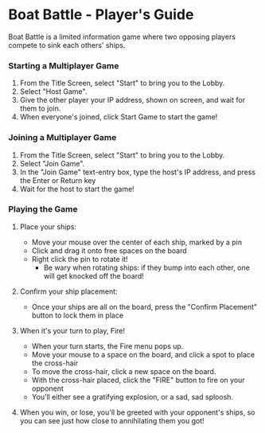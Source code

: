 # Boat Battle -  Player's Guide

Boat Battle is a limited information game where two opposing players compete to sink each others' ships.

### Starting a Multiplayer Game
1. From the Title Screen, select "Start" to bring you to the Lobby.
2. Select "Host Game".
3. Give the other player your IP address, shown on screen, and wait for them to join.
4. When everyone's joined, click Start Game to start the game!

### Joining a Multiplayer Game
1. From the Title Screen, select "Start" to bring you to the Lobby.
2. Select "Join Game".
3. In the "Join Game" text-entry box, type the host's IP address, and press the Enter or Return key
4. Wait for the host to start the game!

### Playing the Game
1. Place your ships:
    - Move your mouse over the center of each ship, marked by a pin
    - Click and drag it onto free spaces on the board
    - Right click the pin to rotate it!
        - Be wary when rotating ships: if they bump into each other, one will get knocked off the board!

2. Confirm your ship placement:
    - Once your ships are all on the board, press the "Confirm Placement" button to lock them in place

3. When it's your turn to play, Fire!
    - When your turn starts, the Fire menu pops up.
    - Move your mouse to a space on the board, and click a spot to place the cross-hair
    - To move the cross-hair, click a new space on the board.
    - With the cross-hair placed, click the "FIRE" button to fire on your opponent
    - You'll either see a gratifying explosion, or a sad, sad sploosh.

4. When you win, or lose, you'll be greeted with your opponent's ships, so you can see just how close to annihilating them you got!
